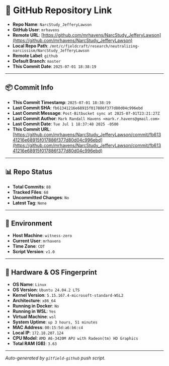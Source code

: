 # 🔗 GitHub Repository Link

- **Repo Name**: `NarcStudy_JefferyLawson`
- **GitHub User**: `mrhavens`
- **Remote URL**: [https://github.com/mrhavens/NarcStudy_JefferyLawson](https://github.com/mrhavens/NarcStudy_JefferyLawson)
- **Local Repo Path**: `/mnt/c/fieldcraft/research/neutralizing-narcissism/NarcStudy_JefferyLawson`
- **Remote Label**: `github`
- **Default Branch**: `master`
- **This Commit Date**: `2025-07-01 18:38:19`

---

## 📦 Commit Info

- **This Commit Timestamp**: `2025-07-01 18:38:19`
- **Last Commit SHA**: `fb61341216e68915f017886f377d80d04c996ebd`
- **Last Commit Message**: `Post-Bitbucket sync at 2025-07-01T23:21:27Z`
- **Last Commit Author**: `Mark Randall Havens <mark.r.havens@gmail.com>`
- **Last Commit Date**: `Tue Jul 1 18:37:48 2025 -0500`
- **This Commit URL**: [https://github.com/mrhavens/NarcStudy_JefferyLawson/commit/fb61341216e68915f017886f377d80d04c996ebd](https://github.com/mrhavens/NarcStudy_JefferyLawson/commit/fb61341216e68915f017886f377d80d04c996ebd)

---

## 📊 Repo Status

- **Total Commits**: `88`
- **Tracked Files**: `68`
- **Uncommitted Changes**: `No`
- **Latest Tag**: `None`

---

## 🧭 Environment

- **Host Machine**: `witness-zero`
- **Current User**: `mrhavens`
- **Time Zone**: `CDT`
- **Script Version**: `v1.0`

---

## 🧬 Hardware & OS Fingerprint

- **OS Name**: `Linux`
- **OS Version**: `Ubuntu 24.04.2 LTS`
- **Kernel Version**: `5.15.167.4-microsoft-standard-WSL2`
- **Architecture**: `x86_64`
- **Running in Docker**: `No`
- **Running in WSL**: `Yes`
- **Virtual Machine**: `wsl`
- **System Uptime**: `up 3 hours, 51 minutes`
- **MAC Address**: `00:15:5d:a6:b6:c4`
- **Local IP**: `172.18.207.124`
- **CPU Model**: `AMD A6-3420M APU with Radeon(tm) HD Graphics`
- **Total RAM (GB)**: `3.63`

---

_Auto-generated by `gitfield-github` push script._
